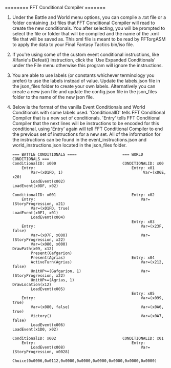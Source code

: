 ======== FFT Conditional Compiler =======
1)  Under the Battle and World menu options, you can compile a .txt file or a folder containing .txt files that
        FFT Conditional Compiler will read to create the new conditionals.
    You after selecting, you will be prompted to select the file or folder that will be compiled and the name of the .xml file that
        will be saved as. This xml file is meant to be read by FFTorgASM to apply the data to your Final Fantasy Tactics bin/iso file.

2)  If you're using some of the custom event conditional instructions, like Xifanie's Defeat() instruction,
    click the 'Use Expanded Conditionals' under the File menu otherwise this program will ignore the instructions.
    
3)  You are able to use labels (or constants whichever terminology you prefer) to use the labels instead of value.
    Update the labels.json file in the json_files folder to create your own labels.
    Alternatively you can create a new json file and update the config.json file in the json_files folder to the
        name of the new json file.

4)  Below is the format of the vanilla Event Conditionals and World Conditionals with some labels used.
    'ConditionalID' tells FFT Conditional Compiler that is a new set of conditionals.
    'Entry' tells FFT Conditional Compiler that the next lines will be instructions to be encoded for this conditional,
        using 'Entry' again will tell FFT Conditional Compiler to end the previous set of instructions for a new set.
    All of the information for the instructions can be found in the event_instructions.json and world_instructions.json
        located in the json_files folder.
        
        
        === BATTLE CONDITIONALS ====                    === WORLD CONDITIONALS ===
        ConditionalID: x000                             CONDITIONALID: x00
            Entry:                                          Entry: x01
                Var=(x01FD, 1)                                   Var=(x06E, x20)
                LoadEvent(x002)                                 LoadEvent(x0DF, x02)
                                                        
        ConditionalID: x001                                 Entry: x02
            Entry:                                              Var=(StoryProgression, x21)
                Var=(x01FD, true)                               LoadEvent(x0E1, x01)
                LoadEvent(x004)                         
                                                            Entry: x03
            Entry:                                              Var=(x23F, false)
                Var=(x07F, x000)                                Var=(StoryProgression, x22)
                Var=(x080, x000)                                DrawPath(x09, x12)
                Present(Gafgarion)                      
                Present(Agrias)                             Entry: x04
                ActiveTurn(Agrias)                              Var=(x212, false)
                UnitHP>=(Gafgarion, 1)                          Var=(StoryProgression, x22)
                UnitHP>=(Agrias, 1)                             DrawLocation(x12)
                LoadEvent(x005)                         
                                                            Entry: x05
            Entry:                                              Var=(x099, true)
                Var=(x080, false)                               Var=(x0A6, true)
                Victory()                                       Var=(x0A7, false)
                LoadEvent(x006)                                 LoadEvent(x1D0, x02)
                                                        
        ConditionalID: x002                             CONDITIONALID: x01
            Entry:                                          Entry:
                LoadEvent(x008)                                 Var=(StoryProgression, x0028)                        
                                                                Choice(0x0006,0x0112,0x0000,0x0000,0x0000,0x0000,0x0000,0x0000)
